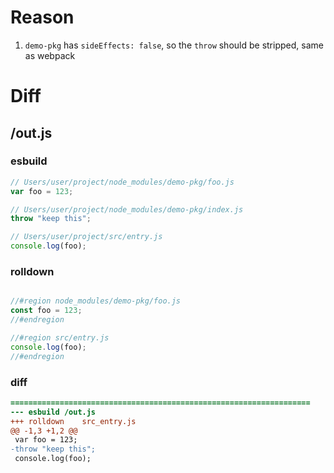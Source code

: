# Reason
1. `demo-pkg` has `sideEffects: false`, so the `throw` should be stripped, same as webpack
# Diff
## /out.js
### esbuild
```js
// Users/user/project/node_modules/demo-pkg/foo.js
var foo = 123;

// Users/user/project/node_modules/demo-pkg/index.js
throw "keep this";

// Users/user/project/src/entry.js
console.log(foo);
```
### rolldown
```js

//#region node_modules/demo-pkg/foo.js
const foo = 123;
//#endregion

//#region src/entry.js
console.log(foo);
//#endregion

```
### diff
```diff
===================================================================
--- esbuild	/out.js
+++ rolldown	src_entry.js
@@ -1,3 +1,2 @@
 var foo = 123;
-throw "keep this";
 console.log(foo);

```